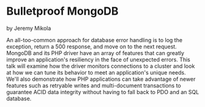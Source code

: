 # Bulletproof MongoDB

by Jeremy Mikola

An all-too-common approach for database error handling is to log the exception, return a 500 response, and move on to the next request. MongoDB and its PHP driver have an array of features that can greatly improve an application's resiliency in the face of unexpected errors. This talk will examine how the driver monitors connections to a cluster and look at how we can tune its behavior to meet an application's unique needs. We'll also demonstrate how PHP applications can take advantage of newer features such as retryable writes and multi-document transactions to guarantee ACID data integrity without having to fall back to PDO and an SQL database.